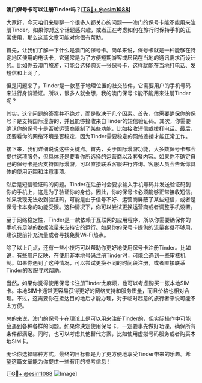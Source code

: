 **澳门保号卡可以注册Tinder吗？[[TG💪+ @esim1088](https://t.me/s/esim1088)]**

大家好，今天咱们来聊聊一个很多人都关心的问题——澳门的保号卡能不能用来注册Tinder。如果你对这个话题感兴趣，或者正在考虑如何在旅行时保持手机的正常使用，那么这篇文章可能对你很有帮助。

首先，让我们了解一下什么是澳门的保号卡。简单来说，保号卡就是一种能够在特定地区使用的电话卡，它通常是为了方便短期游客或居民在当地的通讯需求而设计的。比如你去澳门旅游，可能会选择购买一张保号卡，这样就能在当地打电话、发短信和上网了。

但是问题来了，Tinder是一款基于地理位置的社交软件，它需要用户的手机号码来进行身份验证。所以，很多人就会想，我的澳门保号卡能不能用来注册Tinder呢？

其实，这个问题的答案并不绝对，而是取决于几个因素。首先，你需要确保你的保号卡是支持国际漫游的，并且能够接收来自Tinder的短信验证码。其次，你需要确认你的保号卡是否被运营商限制了某些功能，比如接收短信或拨打电话。最后，还要看你的网络环境是否稳定，因为Tinder需要稳定的网络连接才能正常工作。

接下来，我们详细说说这些关键点。首先，关于国际漫游功能，大多数保号卡都会提供这项服务，但具体还是要看你所选择的运营商以及套餐内容。如果你不确定自己的保号卡是否支持国际漫游，可以直接联系客服进行咨询。客服人员会告诉你具体的使用范围和注意事项。

然后是短信验证码的问题。Tinder在注册时会要求输入手机号码并发送验证码到你的手机上，这是为了验证你的身份。因此，你的保号卡必须能够正常接收短信。如果发现无法收到验证码，可能是由于信号不好、运营商屏蔽了某些短信，或者是保号卡本身的功能受限。这种情况下，你可以尝试更换运营商或者调整手机设置。

至于网络稳定性，Tinder是一款依赖于互联网的应用程序，所以你需要确保你的手机有足够的数据流量来支持它的运行。如果你的保号卡提供的流量套餐不够用，建议提前补充流量或者寻找免费Wi-Fi热点。

除了以上几点，还有一些小技巧可以帮助你更好地使用保号卡注册Tinder。比如说，有些用户反映，在使用非本地号码注册Tinder时，可能会遇到一些审核机制。如果你遇到了这种情况，可以尝试更换不同的时间段注册，或者直接联系Tinder的客服寻求帮助。

当然，如果你觉得使用保号卡注册Tinder太麻烦，也可以考虑购买一张本地SIM卡。本地SIM卡通常更容易获得更好的网络支持和服务质量，而且价格也相对合理。不过，这需要你在抵达目的地后才能办理，对于临时起意的旅行者来说可能不太方便。

总的来说，澳门的保号卡在理论上是可以用来注册Tinder的，但实际操作中可能会遇到各种各样的问题。如果你决定使用保号卡，一定要事先做好功课，确保所有条件都满足。同时，也可以考虑其他替代方案，比如使用虚拟号码服务或者购买本地SIM卡。

无论你选择哪种方式，最终的目标都是为了更方便地享受Tinder带来的乐趣。希望这篇文章能为你提供一些有用的参考信息！

[[TG💪+ @esim1088](https://t.me/s/esim1088) ![Image](https://i.postimg.cc/4NQfJmqS/Snipaste-2025-05-13-00-14-12.png)]
